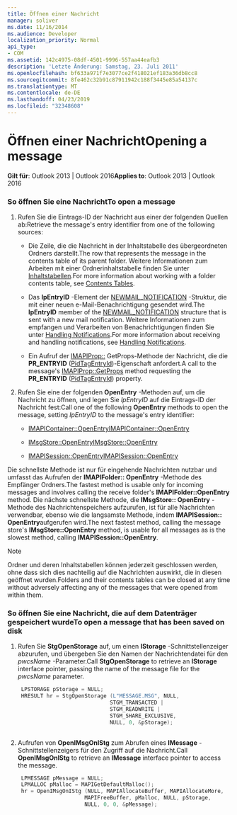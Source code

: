 ```yaml
---
title: Öffnen einer Nachricht
manager: soliver
ms.date: 11/16/2014
ms.audience: Developer
localization_priority: Normal
api_type:
- COM
ms.assetid: 142c4975-08df-4501-9996-557aa44eafb3
description: 'Letzte Änderung: Samstag, 23. Juli 2011'
ms.openlocfilehash: bf633a971f7e3077ce2f418021ef183a36db8cc8
ms.sourcegitcommit: 8fe462c32b91c87911942c188f3445e85a54137c
ms.translationtype: MT
ms.contentlocale: de-DE
ms.lasthandoff: 04/23/2019
ms.locfileid: "32348608"
---
```

# <a name="opening-a-message"></a><span data-ttu-id="7f672-103">Öffnen einer Nachricht</span><span class="sxs-lookup"><span data-stu-id="7f672-103">Opening a message</span></span>
 
<span data-ttu-id="7f672-104">**Gilt für**: Outlook 2013 | Outlook 2016</span><span class="sxs-lookup"><span data-stu-id="7f672-104">**Applies to**: Outlook 2013 | Outlook 2016</span></span> 
  
### <a name="to-open-a-message"></a><span data-ttu-id="7f672-105">So öffnen Sie eine Nachricht</span><span class="sxs-lookup"><span data-stu-id="7f672-105">To open a message</span></span>
  
1. <span data-ttu-id="7f672-106">Rufen Sie die Eintrags-ID der Nachricht aus einer der folgenden Quellen ab:</span><span class="sxs-lookup"><span data-stu-id="7f672-106">Retrieve the message's entry identifier from one of the following sources:</span></span>
    
   - <span data-ttu-id="7f672-107">Die Zeile, die die Nachricht in der Inhaltstabelle des übergeordneten Ordners darstellt.</span><span class="sxs-lookup"><span data-stu-id="7f672-107">The row that represents the message in the contents table of its parent folder.</span></span> <span data-ttu-id="7f672-108">Weitere Informationen zum Arbeiten mit einer Ordnerinhaltstabelle finden Sie unter [Inhaltstabellen](contents-tables.md).</span><span class="sxs-lookup"><span data-stu-id="7f672-108">For more information about working with a folder contents table, see [Contents Tables](contents-tables.md).</span></span>
    
   - <span data-ttu-id="7f672-109">Das **lpEntryID** -Element der [NEWMAIL_NOTIFICATION](newmail_notification.md) -Struktur, die mit einer neuen e-Mail-Benachrichtigung gesendet wird.</span><span class="sxs-lookup"><span data-stu-id="7f672-109">The **lpEntryID** member of the [NEWMAIL_NOTIFICATION](newmail_notification.md) structure that is sent with a new mail notification.</span></span> <span data-ttu-id="7f672-110">Weitere Informationen zum empfangen und Verarbeiten von Benachrichtigungen finden Sie unter [Handling Notifications](handling-notifications.md).</span><span class="sxs-lookup"><span data-stu-id="7f672-110">For more information about receiving and handling notifications, see [Handling Notifications](handling-notifications.md).</span></span>
    
   - <span data-ttu-id="7f672-111">Ein Aufruf der [IMAPIProp::](imapiprop-getprops.md) GetProps-Methode der Nachricht, die die **PR_ENTRYID** ([PidTagEntryId](pidtagentryid-canonical-property.md))-Eigenschaft anfordert.</span><span class="sxs-lookup"><span data-stu-id="7f672-111">A call to the message's [IMAPIProp::GetProps](imapiprop-getprops.md) method requesting the **PR_ENTRYID** ([PidTagEntryId](pidtagentryid-canonical-property.md)) property.</span></span> 
    
2. <span data-ttu-id="7f672-112">Rufen Sie eine der folgenden **OpenEntry** -Methoden auf, um die Nachricht zu öffnen, und legen Sie _lpEntryID_ auf die Eintrags-ID der Nachricht fest:</span><span class="sxs-lookup"><span data-stu-id="7f672-112">Call one of the following **OpenEntry** methods to open the message, setting  _lpEntryID_ to the message's entry identifier:</span></span> 
    
   - [<span data-ttu-id="7f672-113">IMAPIContainer::OpenEntry</span><span class="sxs-lookup"><span data-stu-id="7f672-113">IMAPIContainer::OpenEntry</span></span>](imapicontainer-openentry.md)
    
   - [<span data-ttu-id="7f672-114">IMsgStore::OpenEntry</span><span class="sxs-lookup"><span data-stu-id="7f672-114">IMsgStore::OpenEntry</span></span>](imsgstore-openentry.md)
    
   - [<span data-ttu-id="7f672-115">IMAPISession::OpenEntry</span><span class="sxs-lookup"><span data-stu-id="7f672-115">IMAPISession::OpenEntry</span></span>](imapisession-openentry.md)
    
  <span data-ttu-id="7f672-116">Die schnellste Methode ist nur für eingehende Nachrichten nutzbar und umfasst das Aufrufen der **IMAPIFolder:: OpenEntry** -Methode des Empfänger Ordners.</span><span class="sxs-lookup"><span data-stu-id="7f672-116">The fastest method is usable only for incoming messages and involves calling the receive folder's **IMAPIFolder::OpenEntry** method.</span></span> <span data-ttu-id="7f672-117">Die nächste schnellste Methode, die **IMsgStore:: OpenEntry** -Methode des Nachrichtenspeichers aufzurufen, ist für alle Nachrichten verwendbar, ebenso wie die langsamste Methode, indem **IMAPISession:: OpenEntry**aufgerufen wird.</span><span class="sxs-lookup"><span data-stu-id="7f672-117">The next fastest method, calling the message store's **IMsgStore::OpenEntry** method, is usable for all messages as is the slowest method, calling **IMAPISession::OpenEntry**.</span></span>
    
> [!NOTE]
> <span data-ttu-id="7f672-118">Ordner und deren Inhaltstabellen können jederzeit geschlossen werden, ohne dass sich dies nachteilig auf die Nachrichten auswirkt, die in diesen geöffnet wurden.</span><span class="sxs-lookup"><span data-stu-id="7f672-118">Folders and their contents tables can be closed at any time without adversely affecting any of the messages that were opened from within them.</span></span> 
  
### <a name="to-open-a-message-that-has-been-saved-on-disk"></a><span data-ttu-id="7f672-119">So öffnen Sie eine Nachricht, die auf dem Datenträger gespeichert wurde</span><span class="sxs-lookup"><span data-stu-id="7f672-119">To open a message that has been saved on disk</span></span>
  
1. <span data-ttu-id="7f672-120">Rufen Sie **StgOpenStorage** auf, um einen **IStorage** -Schnittstellenzeiger abzurufen, und übergeben Sie den Namen der Nachrichtendatei für den _pwcsName_ -Parameter.</span><span class="sxs-lookup"><span data-stu-id="7f672-120">Call **StgOpenStorage** to retrieve an **IStorage** interface pointer, passing the name of the message file for the  _pwcsName_ parameter.</span></span> 
    
   ```cpp
    LPSTORAGE pStorage = NULL;
    HRESULT hr = StgOpenStorage (L"MESSAGE.MSG", NULL,
                                STGM_TRANSACTED |
                                STGM_READWRITE |
                                STGM_SHARE_EXCLUSIVE,
                                NULL, 0, &pStorage);
    
   ```

2. <span data-ttu-id="7f672-121">Aufrufen von **OpenIMsgOnIStg** zum Abrufen eines **IMessage** -Schnittstellenzeigers für den Zugriff auf die Nachricht.</span><span class="sxs-lookup"><span data-stu-id="7f672-121">Call **OpenIMsgOnIStg** to retrieve an **IMessage** interface pointer to access the message.</span></span> 
    
   ```cpp
    LPMESSAGE pMessage = NULL;
    LPMALLOC pMalloc = MAPIGetDefaultMalloc();
    hr = OpenIMsgOnIStg (NULL, MAPIAllocateBuffer, MAPIAllocateMore,
                        MAPIFreeBuffer, pMalloc, NULL, pStorage,
                        NULL, 0, 0, &pMessage);
    
   ```


